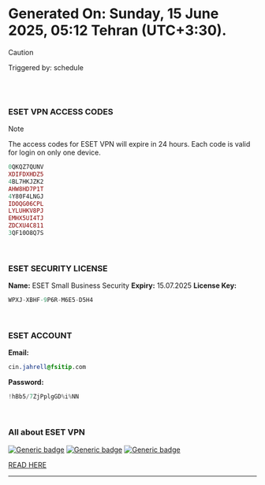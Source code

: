 # Generated On: Sunday, 15 June 2025, 05:12 Tehran (UTC+3:30).

> [!CAUTION]
> Triggered by: schedule

<br><br>

### ESET VPN ACCESS CODES

> [!NOTE]
> The access codes for ESET VPN will expire in 24 hours.
> Each code is valid for login on only one device.

```ruby
0QKQZ7QUNV
XDIFDXHDZ5
4BL7HKJZK2
AHW8HD7P1T
4Y80F4LNGJ
IDOQG06CPL
LYLUHKV8PJ
EMHX5UI4TJ
ZDCXU4C811
3QF10O8Q7S
```

<br>

### ESET SECURITY LICENSE

**Name:** ESET Small Business Security
**Expiry:** 15.07.2025
**License Key:**

```POV-Ray SDL
WPXJ-XBHF-9P6R-M6E5-D5H4
```

<br>

### ESET ACCOUNT

**Email:**

```CSS
cin.jahrell@fsitip.com
```

**Password:**

```POV-Ray SDL
!hBb5/7ZjPplgGD%i%NN
```

<br>

### All about ESET VPN


[![Generic badge](https://img.shields.io/badge/Download-Android-green.svg)](https://play.google.com/store/apps/details?id=com.eset.vpn)
[![Generic badge](https://img.shields.io/badge/Download-ios-white.svg)](https://apps.apple.com/us/app/eset-vpn/id6463002278)
[![Generic badge](https://img.shields.io/badge/Download-windows-blue.svg)](https://download.eset.com/com/eset/apps/home/vpn/windows/latest/eset_vpn_installer.exe)
  

[READ HERE](https://t.me/F_NiREvil/2113)

---

<br><br>

